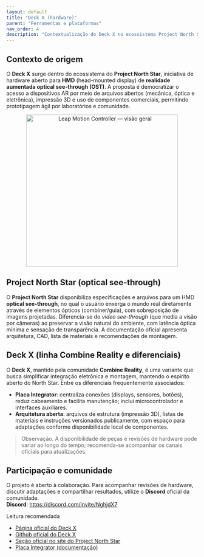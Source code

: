 ```yaml
---
layout: default
title: "Deck X (hardware)"
parent: "Ferramentas e plataformas"
nav_order: 4
description: "Contextualização do Deck X no ecossistema Project North Star (optical see-through), diferenciais do hardware e canais da comunidade."
---
```


## Contexto de origem
O **Deck X** surge dentro do ecossistema do **Project North Star**, iniciativa de hardware aberto para **HMD** (head-mounted display) de **realidade aumentada optical see-through (OST)**. A proposta é democratizar o acesso a dispositivos AR por meio de arquivos abertos (mecânica, óptica e eletrônica), impressão 3D e uso de componentes comerciais, permitindo prototipagem ágil por laboratórios e comunidade.

<p align="center">
  <img src="{{ '/assets/img/ferramentas/DeckX.jpg' | relative_url }}" alt="Leap Motion Controller — visão geral" width="400"/>
</p>

## Project North Star (optical see-through)
O **Project North Star** disponibiliza especificações e arquivos para um HMD **optical see-through**, no qual o usuário enxerga o mundo real diretamente através de elementos ópticos (combiner/guia), com sobreposição de imagens projetadas. Diferencia-se do *video see-through* (que media a visão por câmeras) ao preservar a visão natural do ambiente, com latência óptica mínima e sensação de transparência. A documentação oficial apresenta arquitetura, CAD, lista de materiais e recomendações de montagem.

## Deck X (linha Combine Reality e diferenciais)
O **Deck X**, mantido pela comunidade **Combine Reality**, é uma variante que busca simplificar integração eletrônica e montagem, mantendo o espírito aberto do North Star. Entre os diferenciais frequentemente associados:
- **Placa Integrator**: centraliza conexões (displays, sensores, botões), reduz cabeamento e facilita manutenção; inclui microcontrolador e interfaces auxiliares.
- **Arquitetura aberta**: arquivos de estrutura (impressão 3D), listas de materiais e instruções versionados publicamente, com espaço para adaptações conforme disponibilidade local de componentes.

> Observação. A disponibilidade de peças e revisões de hardware pode variar ao longo do tempo; recomenda-se acompanhar os canais oficiais para atualizações.

## Participação e comunidade
O projeto é aberto à colaboração. Para acompanhar revisões de hardware, discutir adaptações e compartilhar resultados, utilize o **Discord** oficial da comunidade.  
**Discord**: <https://discord.com/invite/NghjdX7>

Leitura recomendada  
- [Página oficial do Deck X](https://combinereality.com/deck-x/)  
- [Github oficial do Deck X](https://github.com/CombineReality/Deck-X/)  
- [Seção oficial no site do Project North Star](https://docs.projectnorthstar.org/project-north-star)  
- [Placa Integrator (documentação)](https://combinereality.com/integrator/)

